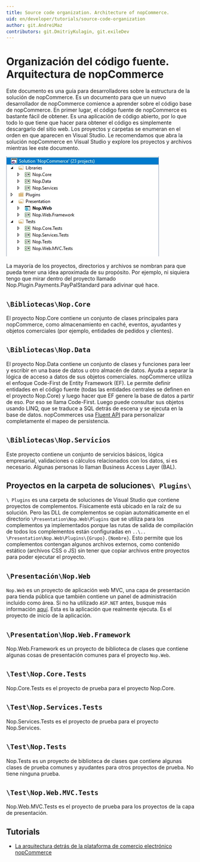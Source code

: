 ```yaml
---
title: Source code organization. Architecture of nopCommerce.
uid: en/developer/tutorials/source-code-organization
author: git.AndreiMaz
contributors: git.DmitriyKulagin, git.exileDev
---
```

# Organización del código fuente. Arquitectura de nopCommerce

Este documento es una guía para desarrolladores sobre la estructura de la solución de nopCommerce. Es un documento para que un nuevo desarrollador de nopCommerce comience a aprender sobre el código base de nopCommerce. En primer lugar, el código fuente de nopCommerce es bastante fácil de obtener. Es una aplicación de código abierto, por lo que todo lo que tiene que hacer para obtener el código es simplemente descargarlo del sitio web. Los proyectos y carpetas se enumeran en el orden en que aparecen en Visual Studio. Le recomendamos que abra la solución nopCommerce en Visual Studio y explore los proyectos y archivos mientras lee este documento.

![Visual Studio](_static/source-code-organization/visual_studio.jpg)

La mayoría de los proyectos, directorios y archivos se nombran para que pueda tener una idea aproximada de su propósito. Por ejemplo, ni siquiera tengo que mirar dentro del proyecto llamado Nop.Plugin.Payments.PayPalStandard para adivinar qué hace.

## `\Bibliotecas\Nop.Core`

El proyecto Nop.Core contiene un conjunto de clases principales para nopCommerce, como almacenamiento en caché, eventos, ayudantes y objetos comerciales (por ejemplo, entidades de pedidos y clientes).

## `\Bibliotecas\Nop.Data`

El proyecto Nop.Data contiene un conjunto de clases y funciones para leer y escribir en una base de datos u otro almacén de datos. Ayuda a separar la lógica de acceso a datos de sus objetos comerciales. nopCommerce utiliza el enfoque Code-First de Entity Framework (EF). Le permite definir entidades en el código fuente (todas las entidades centrales se definen en el proyecto Nop.Core) y luego hacer que EF genere la base de datos a partir de eso. Por eso se llama Code-First. Luego puede consultar sus objetos usando LINQ, que se traduce a SQL detrás de escena y se ejecuta en la base de datos. nopCommerces usa [Fluent API](https://www.entityframeworktutorial.net/efcore/fluent-api-in-entity-framework-core.aspx) para personalizar completamente el mapeo de persistencia.

## `\Bibliotecas\Nop.Servicios`

Este proyecto contiene un conjunto de servicios básicos, lógica empresarial, validaciones o cálculos relacionados con los datos, si es necesario. Algunas personas lo llaman Business Access Layer (BAL).

## Proyectos en la carpeta de soluciones`\ Plugins\`

`\ Plugins` es una carpeta de soluciones de Visual Studio que contiene proyectos de complementos. Físicamente está ubicado en la raíz de su solución. Pero las DLL de complementos se copian automáticamente en el directorio `\Presentation\Nop.Web\Plugins` que se utiliza para los complementos ya implementados porque las rutas de salida de compilación de todos los complementos están configuradas en 
`..\.. \Presentation\Nop.Web\Plugins\{Grupo}.{Nombre}`. Esto permite que los complementos contengan algunos archivos externos, como contenido estático (archivos CSS o JS) sin tener que copiar archivos entre proyectos para poder ejecutar el proyecto.

## `\Presentación\Nop.Web`

`Nop.Web` es un proyecto de aplicación web MVC, una capa de presentación para tienda pública que también contiene un panel de administración incluido como área. Si no ha utilizado `ASP.NET` antes, busque más información [aquí](http://www.asp.net/). Esta es la aplicación que realmente ejecuta. Es el proyecto de inicio de la aplicación.

## `\Presentation\Nop.Web.Framework`

Nop.Web.Framework es un proyecto de biblioteca de clases que contiene algunas cosas de presentación comunes para el proyecto `Nop.Web`.

## `\Test\Nop.Core.Tests`

Nop.Core.Tests es el proyecto de prueba para el proyecto Nop.Core.

## `\Test\Nop.Services.Tests`

Nop.Services.Tests es el proyecto de prueba para el proyecto Nop.Services.

## `\Test\Nop.Tests`

Nop.Tests es un proyecto de biblioteca de clases que contiene algunas clases de prueba comunes y ayudantes para otros proyectos de prueba. No tiene ninguna prueba.

## `\Test\Nop.Web.MVC.Tests`

Nop.Web.MVC.Tests es el proyecto de prueba para los proyectos de la capa de presentación.

## Tutorials

- [La arquitectura detrás de la plataforma de comercio electrónico nopCommerce](https://www.youtube.com/watch?v=6gLbizzSA9o&list=PLnL_aDfmRHwtJmzeA7SxrpH3-XDY2ue0a)
